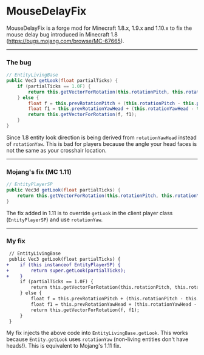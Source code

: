 # MouseDelayFix

MouseDelayFix is a forge mod for Minecraft 1.8.x, 1.9.x and 1.10.x to fix the mouse delay bug introduced in Minecraft 1.8 (https://bugs.mojang.com/browse/MC-67665).

***

### The bug

```java
// EntityLivingBase
public Vec3 getLook(float partialTicks) {
    if (partialTicks == 1.0F) {
        return this.getVectorForRotation(this.rotationPitch, this.rotationYawHead);
    } else {
        float f = this.prevRotationPitch + (this.rotationPitch - this.prevRotationPitch) * partialTicks;
        float f1 = this.prevRotationYawHead + (this.rotationYawHead - this.prevRotationYawHead) * partialTicks;
        return this.getVectorForRotation(f, f1);
    }
}
```

Since 1.8 entity look direction is being derived from `rotationYawHead` instead of `rotationYaw`. This is bad for players because the angle your head faces is not the same as your crosshair location.

***

### Mojang's fix (MC 1.11)

```java
// EntityPlayerSP
public Vec3d getLook(float partialTicks) {
    return this.getVectorForRotation(this.rotationPitch, this.rotationYaw);
}
```

The fix added in 1.11 is to override `getLook` in the client player class (`EntityPlayerSP`) and use `rotationYaw`.

***

### My fix

```diff
 // EntityLivingBase
 public Vec3 getLook(float partialTicks) {
+    if (this instanceof EntityPlayerSP) {
+        return super.getLook(partialTicks);
+    }
     if (partialTicks == 1.0F) {
         return this.getVectorForRotation(this.rotationPitch, this.rotationYawHead);
     } else {
         float f = this.prevRotationPitch + (this.rotationPitch - this.prevRotationPitch) * partialTicks;
         float f1 = this.prevRotationYawHead + (this.rotationYawHead - this.prevRotationYawHead) * partialTicks;
         return this.getVectorForRotation(f, f1);
     }
 }
```

My fix injects the above code into `EntityLivingBase.getLook`. This works because `Entity.getLook` uses `rotationYaw` (non-living entities don't have heads!). This is equivalent to Mojang's 1.11 fix.
